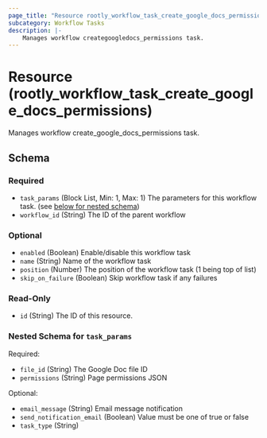 ```yaml
---
page_title: "Resource rootly_workflow_task_create_google_docs_permissions - terraform-provider-rootly"
subcategory: Workflow Tasks
description: |-
    Manages workflow creategoogledocs_permissions task.
---
```


# Resource (rootly_workflow_task_create_google_docs_permissions)

Manages workflow create_google_docs_permissions task.



<!-- schema generated by tfplugindocs -->
## Schema

### Required

- `task_params` (Block List, Min: 1, Max: 1) The parameters for this workflow task. (see [below for nested schema](#nestedblock--task_params))
- `workflow_id` (String) The ID of the parent workflow

### Optional

- `enabled` (Boolean) Enable/disable this workflow task
- `name` (String) Name of the workflow task
- `position` (Number) The position of the workflow task (1 being top of list)
- `skip_on_failure` (Boolean) Skip workflow task if any failures

### Read-Only

- `id` (String) The ID of this resource.

<a id="nestedblock--task_params"></a>
### Nested Schema for `task_params`

Required:

- `file_id` (String) The Google Doc file ID
- `permissions` (String) Page permissions JSON

Optional:

- `email_message` (String) Email message notification
- `send_notification_email` (Boolean) Value must be one of true or false
- `task_type` (String)
